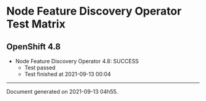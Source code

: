 
Node Feature Discovery Operator Test Matrix
===========================================

OpenShift 4.8
-------------


* Node Feature Discovery Operator 4.8: SUCCESS
  - Test passed
  - Test finished at 2021-09-13 00:04


---
Document generated on 2021-09-13 04h55.
